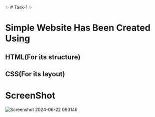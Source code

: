 ✨ # Task-1 ✨

# Simple Website Has Been Created Using

## HTML(For its structure)
## CSS(For its layout)

# ScreenShot

![Screenshot 2024-06-22 093149](https://github.com/debo-220102022/Task-1/assets/171784244/0e79ffdd-d037-4fb3-9e15-5ab0249419b9)

